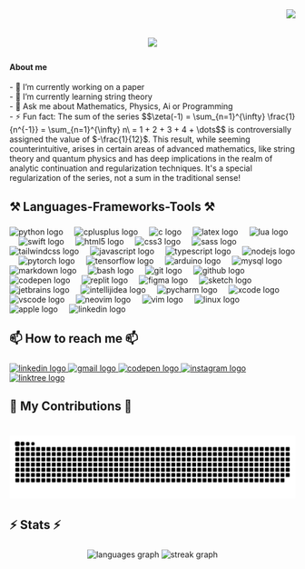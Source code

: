<img align="right" src="https://visitor-badge.laobi.icu/badge?page_id=FilipJaskovic.FilipJaskovic" />

<h1 align="center">
    <img src="https://readme-typing-svg.herokuapp.com/?font=Righteous&size=35&center=true&vCenter=true&width=500&height=70&duration=4000&lines=Hello+There!+👋;+I'm+Filip+Jaskovic!;" />
</h1>

<h4 align="left">About me</h4>
<p align="left">- 🔭 I’m currently working on a paper<br>- 🌱 I’m currently learning string theory<br>- 💬 Ask me about Mathematics, Physics, Ai or Programming<br>- ⚡ Fun fact: The sum of the series $$\zeta(-1) = \sum_{n=1}^{\infty} \frac{1}{n^{-1}} = \sum_{n=1}^{\infty} n\ = 1 + 2 + 3 + 4 + \dots$$ is controversially assigned the value of $-\frac{1}{12}$. This result, while seeming counterintuitive, arises in certain areas of advanced mathematics, like string theory and quantum physics and has deep implications in the realm of analytic continuation and regularization techniques. It's a special regularization of the series, not a sum in the traditional sense! </p>

###

<h2 align="left">⚒️ Languages-Frameworks-Tools ⚒️</h2>

###

<div align="left">
  <img src="https://skillicons.dev/icons?i=py" height="35" alt="python logo"  />
  <img width="12" />
  <img src="https://skillicons.dev/icons?i=cpp" height="35" alt="cplusplus logo"  />
  <img width="12" />
  <img src="https://skillicons.dev/icons?i=c" height="35" alt="c logo"  />
  <img width="12" />
  <img src="https://skillicons.dev/icons?i=latex" height="35" alt="latex logo"  />
  <img width="12" />
  <img src="https://skillicons.dev/icons?i=lua" height="35" alt="lua logo"  />
  <img width="12" />
  <img src="https://skillicons.dev/icons?i=swift" height="35" alt="swift logo"  />
  <img width="12" />
  <img src="https://skillicons.dev/icons?i=html" height="35" alt="html5 logo"  />
  <img width="12" />
  <img src="https://skillicons.dev/icons?i=css" height="35" alt="css3 logo"  />
  <img width="12" />
  <img src="https://skillicons.dev/icons?i=sass" height="35" alt="sass logo"  />
  <img width="12" />
  <img src="https://skillicons.dev/icons?i=tailwind" height="35" alt="tailwindcss logo"  />
  <img width="12" />
  <img src="https://skillicons.dev/icons?i=js" height="35" alt="javascript logo"  />
  <img width="12" />
  <img src="https://skillicons.dev/icons?i=ts" height="35" alt="typescript logo"  />
  <img width="12" />
  <img src="https://skillicons.dev/icons?i=nodejs" height="35" alt="nodejs logo"  />
  <img width="12" />
  <img src="https://skillicons.dev/icons?i=pytorch" height="35" alt="pytorch logo"  />
  <img width="12" />
  <img src="https://skillicons.dev/icons?i=tensorflow" height="35" alt="tensorflow logo"  />
  <img width="12" />
  <img src="https://cdn.simpleicons.org/arduino/00979D" height="35" alt="arduino logo"  />
  <img width="12" />
  <img src="https://skillicons.dev/icons?i=mysql" height="35" alt="mysql logo"  />
  <img width="12" />
  <img src="https://skillicons.dev/icons?i=md" height="35" alt="markdown logo"  />
  <img width="12" />
  <img src="https://skillicons.dev/icons?i=bash" height="35" alt="bash logo"  />
  <img width="12" />
  <img src="https://skillicons.dev/icons?i=git" height="35" alt="git logo"  />
  <img width="12" />
  <img src="https://skillicons.dev/icons?i=github" height="35" alt="github logo"  />
  <img width="12" />
  <img src="https://skillicons.dev/icons?i=codepen" height="35" alt="codepen logo"  />
  <img width="12" />
  <img src="https://skillicons.dev/icons?i=replit" height="35" alt="replit logo"  />
  <img width="12" />
  <img src="https://skillicons.dev/icons?i=figma" height="35" alt="figma logo"  />
  <img width="12" />
  <img src="https://cdn.jsdelivr.net/gh/devicons/devicon/icons/sketch/sketch-original.svg" height="35" alt="sketch logo"  />
  <img width="12" />
  <img src="https://cdn.jsdelivr.net/gh/devicons/devicon/icons/jetbrains/jetbrains-original.svg" height="35" alt="jetbrains logo"  />
  <img width="12" />
  <img src="https://skillicons.dev/icons?i=idea" height="35" alt="intellijidea logo"  />
  <img width="12" />
  <img src="https://cdn.jsdelivr.net/gh/devicons/devicon/icons/pycharm/pycharm-original.svg" height="35" alt="pycharm logo"  />
  <img width="12" />
  <img src="https://cdn.jsdelivr.net/gh/devicons/devicon/icons/xcode/xcode-original.svg" height="35" alt="xcode logo"  />
  <img width="12" />
  <img src="https://skillicons.dev/icons?i=vscode" height="35" alt="vscode logo"  />
  <img width="12" />
  <img src="https://skillicons.dev/icons?i=neovim" height="35" alt="neovim logo"  />
  <img width="12" />
  <img src="https://skillicons.dev/icons?i=vim" height="35" alt="vim logo"  />
  <img width="12" />
  <img src="https://skillicons.dev/icons?i=linux" height="35" alt="linux logo"  />
  <img width="12" />
  <img src="https://cdn.jsdelivr.net/gh/devicons/devicon/icons/apple/apple-original.svg" height="35" alt="apple logo"  />
  <img width="12" />
  <img src="https://skillicons.dev/icons?i=linkedin" height="35" alt="linkedin logo"  />
</div>

###

<h2 align="left">📫 How to reach me 📫</h2>

###

<div align="left">
  <a href="https://www.linkedin.com/in/filip-ja%C5%A1kovi%C4%8D-068646201?lipi=urn%3Ali%3Apage%3Ad_flagship3_profile_view_base_contact_details%3ByLToFT2iTZC%2BRiUtwneNtw%3D%3D" target="_blank">
    <img src="https://img.shields.io/static/v1?message=LinkedIn&logo=linkedin&label=&color=0077B5&logoColor=white&labelColor=&style=for-the-badge" height="35" alt="linkedin logo"  />
  </a>
  <a href="mailto:filip.jaskovic@gmail.com" target="_blank">
    <img src="https://img.shields.io/static/v1?message=Gmail&logo=gmail&label=&color=D14836&logoColor=white&labelColor=&style=for-the-badge" height="35" alt="gmail logo"  />
  </a>
  <a href="https://codepen.io/bubo94" target="_blank">
    <img src="https://img.shields.io/static/v1?message=Codepen&logo=codepen&label=&color=000000&logoColor=white&labelColor=&style=for-the-badge" height="35" alt="codepen logo"  />
  </a>
  <a href="https://www.instagram.com/filip_jaskovic/" target="_blank">
    <img src="https://img.shields.io/static/v1?message=Instagram&logo=instagram&label=&color=E4405F&logoColor=white&labelColor=&style=for-the-badge" height="35" alt="instagram logo"  />
  </a>
  <a href="https://linktr.ee/filipjaskovic" target="_blank">
    <img src="https://img.shields.io/static/v1?message=Linktree&logo=linktree&label=&color=1de9b6&logoColor=white&labelColor=&style=for-the-badge" height="35" alt="linktree logo"  />
  </a>
</div>

###

<h2 align="left">🐍 My Contributions 🐍</h2>

###

<br clear="both">

<picture>
  <source
    media="(prefers-color-scheme: dark)"
    srcset="https://raw.githubusercontent.com/FilipJaskovic/FilipJaskovic/output/github-contribution-grid-snake-dark.svg"
  />
  <source
    media="(prefers-color-scheme: light)"
    srcset="https://raw.githubusercontent.com/FilipJaskovic/FilipJaskovic/output/github-contribution-grid-snake.svg"
  />
  <img
    alt="Snake animation"
    src="https://raw.githubusercontent.com/FilipJaskovic/FilipJaskovic/output/github-contribution-grid-snake.svg"
  />
</picture>



###

<h2 align="left">⚡ Stats ⚡</h2>

###

<div align="center">
  <img src="https://github-readme-stats.vercel.app/api/top-langs?username=FilipJaskovic&locale=en&hide_title=false&layout=compact&card_width=320&langs_count=5&theme=github_dark&hide_border=true&order=2" height="100" alt="languages graph"  />
  <img src="https://streak-stats.demolab.com?user=FilipJaskovic&locale=en&mode=weekly&theme=github_dark&hide_border=true&border_radius=5&order=3" height="150" alt="streak graph"  />
</div>

###
